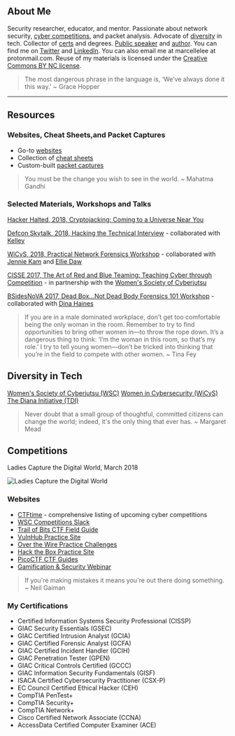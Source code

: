 ## About Me
Security researcher, educator, and mentor. Passionate about network security, [cyber competitions](https://github.com/marcellelee/marcellelee.github.io/blob/master/index.md#competitions), and packet analysis. Advocate of [diversity](https://github.com/marcellelee/marcellelee.github.io/blob/master/index.md#diversity-in-tech) in tech. Collector of [certs](https://github.com/marcellelee/marcellelee.github.io/blob/master/index.md#my-certifications) and degrees. [Public speaker](https://goo.gl/7pXpL8) and [author](https://medium.com/@marcellelee).  You can find me on [Twitter](https://twitter.com/marcelle_fsg) and [LinkedIn](https://www.linkedin.com/in/marcellelee/). You can also email me at marcellelee at protonmail.com. Reuse of my materials is licensed under the [Creative Commons BY NC license](https://creativecommons.org/licenses/by-nc/2.0). 

> The most dangerous phrase in the language is, ‘We’ve always done it this way.’ ~ Grace Hopper
___

## Resources

###  Websites, Cheat Sheets,and Packet Captures
- Go-to [websites](https://goo.gl/u8q6HR)
- Collection of [cheat sheets](https://goo.gl/XJd2KU)
- Custom-built [packet captures](https://goo.gl/LtQb6W)

> You must be the change you wish to see in the world. ~ Mahatma Gandhi

### Selected Materials, Workshops and Talks
[Hacker Halted, 2018, Cryptojacking: Coming to a Universe Near You](https://goo.gl/V9w15E)

[Defcon Skytalk, 2018, Hacking the Technical Interview](https://goo.gl/au31K2) - collaborated with [Kelley](https://twitter.com/CcSleuth)

[WiCyS, 2018, Practical Network Forensics Workshop](https://goo.gl/vnq5mK) - collaborated with [Jennie Kam](https://twitter.com/TXJennieK) and [Ellie Daw](https://twitter.com/cryptoreo)

[CISSE 2017, The Art of Red and Blue Teaming: Teaching Cyber through Competition](https://goo.gl/VjPr4y) - in partnership with the [Women's Society of Cyberjutsu](https://womenscyberjutsu.com)

[BSidesNoVA 2017, Dead Box...Not Dead Body Forensics 101 Workshop](https://goo.gl/5phzNp) - collaborated with [Dina Haines](https://twitter.com/dinaduncan)

> If you are in a male dominated workplace, don’t get too comfortable being the only woman in the room. Remember to try to find opportunities to bring other women in—to throw the rope down. It’s a dangerous thing to think: ‘I’m the woman in this room, so that’s my role.’ I try to tell young women—don’t be tricked into thinking that you’re in the field to compete with other women. ~ Tina Fey

<!-- youfoundit! -->

## Diversity in Tech

[Women's Society of Cyberjutsu (WSC)](https://womenscyberjutsu.org)
[Women in Cybersecurity (WiCyS)](https://wicys.org)
[The Diana Initiative (TDI)](https://www.dianainitiative.org)

> Never doubt that a small group of thoughtful, committed citizens can change the world; indeed, it's the only thing that ever has. ~ Margaret Mead

## Competitions
Ladies Capture the Digital World, March 2018

![Ladies Capture the Digital World](https://github.com/marcellelee/marcellelee.github.io/blob/master/assets/hackedctf.jpeg)

### Websites
- [CTFtime](https://ctftime.org/) - comprehensive listing of upcoming cyber competitions
- [WSC Competitions Slack](https://wsccompetitions.slack.com/) 
- [Trail of Bits CTF Field Guide](https://trailofbits.github.io/ctf/)
- [VulnHub Practice Site](https://www.vulnhub.com/)
- [Over the Wire Practice Challenges](https://overthewire.org/wargames/)
- [Hack the Box Practice Site](https://www.hackthebox.eu/individuals)
- [PicoCTF CTF Guides](https://picoctf.com/resources)
- [Gamification & Security Webinar](https://summits.brighttalk.com/webinar/gamification-and-security-the-role-of-competitions-in-readiness-and-defense/?utm_campaign=Twitter&utm_source=brighttalk-sharing&utm_medium=web)

> If you're making mistakes it means you're out there doing something. ~ Neil Gaiman

### My Certifications 
* Certified Information Systems Security Professional (CISSP)
* GIAC Security Essentials (GSEC) 
* GIAC Certified Intrusion Analyst (GCIA)
* GIAC Certified Forensic Analyst (GCFA)
* GIAC Certified Incident Handler (GCIH)
* GIAC Penetration Tester (GPEN)
* GIAC Critical Controls Certified (GCCC)
* GIAC Information Security Fundamentals (GISF)
* ISACA Certified Cybersecurity Practitioner (CSX-P)
* EC Council Certified Ethical Hacker (CEH)
* CompTIA PenTest+
* CompTIA Security+  
* CompTIA Network+ 
* Cisco Certified Network Associate (CCNA) 
* AccessData Certified Computer Examiner (ACE) 
